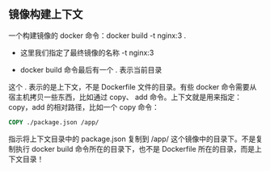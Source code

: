 ## 镜像构建上下文

一个构建镜像的 docker 命令：docker build -t nginx:3 .

* 这里我们指定了最终镜像的名称 -t nginx:3

* docker build 命令最后有一个 . 表示当前目录

这个 . 表示的是上下文，不是 Dockerfile 文件的目录。有些 docker 命令需要从宿主机拷贝一些东西，比如通过 copy、 add 命令。上下文就是用来指定：copy，add 的相对路径，比如一个 copy 命令：

```dockerfile
COPY ./package.json /app/
```

指示将上下文目录中的 package.json 复制到 /app/ 这个镜像中的目录下。不是复制执行 docker build 命令所在的目录下，也不是 Dockerfile 所在的目录，而是上下文目录！

 
